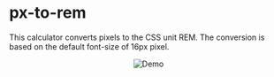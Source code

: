 # px-to-rem
This calculator converts pixels to the CSS unit REM. The conversion is based on the default font-size of 16px pixel.
<div align="center">
  <img alt="Demo" src="./public/Demo.PNG" />
</div>
